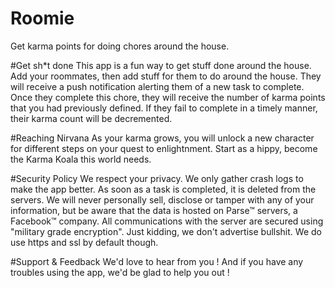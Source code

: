 Roomie
======

Get karma points for doing chores around the house.


#Get sh*t done
This app is a fun way to get stuff done around the house. 
Add your roommates, then add stuff for them to do around the house. 
They will receive a push notification alerting them of a new task to complete. 
Once they complete this chore, they will receive the number of karma points that you had previously defined.
If they fail to complete in a timely manner, their karma count will be decremented.

#Reaching Nirvana
As your karma grows, you will unlock a new character for different steps
on your quest to enlightnment. Start as a hippy, become the Karma Koala this world needs.

#Security Policy
We respect your privacy. We only gather crash logs to make the app better.
As soon as a task is completed, it is deleted from the servers.
We will never personally sell, disclose or tamper with any of your information,
but be aware that the data is hosted on Parse™ servers, a Facebook™ company. 
All communications with the server are secured using "military grade encryption". 
Just kidding, we don't advertise bullshit. We do use https and ssl by default though.

#Support & Feedback
We'd love to hear from you ! And if you have any troubles using the app,
we'd be glad to help you out !
